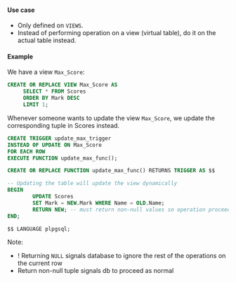 #### Use case
- Only defined on `VIEWS`.
- Instead of performing operation on a view (virtual table), do it on the actual table instead.

#### Example
We have a view `Max_Score`:

```sql
CREATE OR REPLACE VIEW Max_Score AS
     SELECT * FROM Scores 
     ORDER BY Mark DESC 
     LIMIT 1;
```

Whenever someone wants to update the view `Max_Score`, we update the corresponding tuple in Scores instead.

```sql
CREATE TRIGGER update_max_trigger
INSTEAD OF UPDATE ON Max_Score
FOR EACH ROW 
EXECUTE FUNCTION update_max_func();
```

```sql
CREATE OR REPLACE FUNCTION update_max_func() RETURNS TRIGGER AS $$

-- Updating the table will update the view dynamically
BEGIN
        UPDATE Scores
        SET Mark = NEW.Mark WHERE Name = OLD.Name; 
        RETURN NEW; -- must return non-null values so operation proceeds
END;

$$ LANGUAGE plpgsql;
```

Note:
- ! Returning `NULL` signals database to ignore the rest of the operations on the current row
- Return non-null tuple signals db to proceed as normal